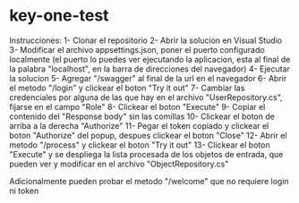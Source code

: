 # key-one-test

Instrucciones:
1- Clonar el repositorio
2- Abrir la solucion en Visual Studio
3- Modificar el archivo appsettings.json, poner el puerto configurado localmente (el puerto lo puedes ver ejecutando la aplicacion, esta al final de la palabra "localhost", en la barra de direcciones del navegador)
4- Ejecutar la solucion
5- Agregar "/swagger" al final de la url en el navegador
6- Abrir el metodo "/login" y clickear el boton "Try it out"
7- Cambiar las credenciales por alguna de las que hay en el archivo "UserRepository.cs", fijarse en el campo "Role" 
8- Clickear el boton "Execute"
9- Copiar el contenido del "Response body" sin las comillas
10- Clickear el boton de arriba a la derecha "Authorize" 
11- Pegar el token copiado y clickear el boton "Authorize" del popup, despues clickear el boton "Close"
12- Abrir el metodo "/process" y clickear el boton "Try it out"
13- Clickear el boton "Execute" y se despliega la lista procesada de los objetos de entrada, que pueden ver y modificar en el archivo "ObjectRepository.cs"

Adicionalmente pueden probar el metodo "/welcome" que no requiere login ni token